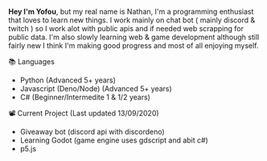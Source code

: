 
**Hey I'm Yofou**, but my real name is Nathan, I'm a programming enthusiast that loves to learn new things.
I work mainly on chat bot ( mainly discord & twitch ) so I work alot with public apis and if needed
web scrapping for public data. I'm also slowly learning web & game development although still fairly new
I think I'm making good progress and most of all enjoying myself.

📚 Languages
  * Python (Advanced 5+ years)
  * Javascript (Deno/Node) (Advanced 5+ years)
  * C# (Beginner/Intermedite 1 & 1/2 years)
 
📽️ Current Project (Last updated 13/09/2020)
  * Giveaway bot (discord api with discordeno)
  * Learning Godot (game engine uses gdscript and abit c#)
  * p5.js 
